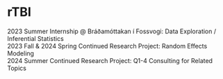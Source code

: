 # rTBI
2023 Summer Internship @ Bráðamóttakan í Fossvogi: Data Exploration / Inferential Statistics <br/>
2023 Fall & 2024 Spring Continued Research Project: Random Effects Modeling <br/>
2024 Summer Continued Research Project: Q1-4 Consulting for Related Topics

